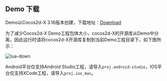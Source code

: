## Demo 下载
Demo以Cocos2d-X 3.16版本创建，下载地址：[Download](http://cnimg.dataverse.cn/upsdk/MyJSGame.zip "Download")

为了减少Cocos2d-X Demo工程包体大小，cocos2d-X的开源库从Demo中分离，因此运行时请将cocos2d-X开源库复制到当前Demo工程目录下，如下图所示：

![lua-down](http://docs.upltv.com/uploads/201805/5ae999f00fdc6_5ae999f0.jpeg "lua-down")

Android平台仅支持Android Studio工程，请导入`proj.android-studio`，IOS平台仅支持XCode工程，请导入`proj.ios_mac`。